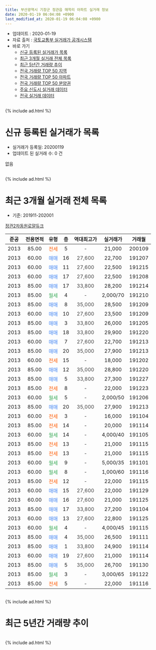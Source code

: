 ```yaml
---
title: 부산광역시 기장군 정관읍 매학리 아파트 실거래 정보
date: 2020-01-19 06:04:08 +0900
last_modified_at: 2020-01-19 06:04:08 +0900
---
```


* 업데이트 : 2020-01-19
* 자료 출처 : [국토교통부 실거래가 공개시스템](http://rt.molit.go.kr)
* 바로 가기
    * [신규 등록된 실거래가 목록](#신규-등록된-실거래가-목록)
    * [최근 3개월 실거래 전체 목록](#최근-3개월-실거래-전체-목록)
    * [최근 5년간 거래량 추이](#최근-5년간-거래량-추이)
    * [전국 거래량 TOP 50 지역](https://apt-info.github.io/apt-trade-info/최근-3개월-전국에서-가장-거래가-많이-발생한-지역)
    * [전국 거래량 TOP 50 아파트](https://apt-info.github.io/apt-trade-info/최근-3개월-전국에서-가장-거래가-많이-발생한-아파트)
    * [전국 거래량 TOP 50 분양권](https://apt-info.github.io/apt-trade-info/최근-3개월-전국에서-가장-거래가-많이-발생한-분양권)
    * [주요 신도시 실거래 데이터](https://apt-info.github.io/apt-trade-info/주요-신도시)
    * [전국 실거래 데이터](https://apt-info.github.io/apt-trade-info/전국)
<br>
{% include ad.html %}
<br>

# 신규 등록된 실거래가 목록
* 실거래가 등록일: 20200119
* 업데이트 된 실거래 수: 0 건

없음

<br>
{% include ad.html %}
<br>

# 최근 3개월 실거래 전체 목록
* 기준: 201911-202001


[정관2차동원로얄듀크](https://search.naver.com/search.naver?query=%EB%B6%80%EC%82%B0%EA%B4%91%EC%97%AD%EC%8B%9C+%EA%B8%B0%EC%9E%A5%EA%B5%B0+%EC%A0%95%EA%B4%80%EC%9D%8D+%EB%A7%A4%ED%95%99%EB%A6%AC+%EC%A0%95%EA%B4%802%EC%B0%A8%EB%8F%99%EC%9B%90%EB%A1%9C%EC%96%84%EB%93%80%ED%81%AC)

|준공|전용면적|유형|층|역대최고가|실거래가|거래월|
|:---:|:---:|:---:|:---:|:---:|:---:|:---:|
|2013|85.00|<span style="color:#ff5a00">전세</span>|5|<span style="color:#444444">-</span>|21,000|200109|
|2013|60.00|<span style="color:#4285f3">매매</span>|16|<span style="color:#444444">27,600</span>|22,700|191207|
|2013|60.00|<span style="color:#4285f3">매매</span>|11|<span style="color:#444444">27,600</span>|22,500|191215|
|2013|60.00|<span style="color:#4285f3">매매</span>|17|<span style="color:#444444">27,600</span>|22,500|191208|
|2013|85.00|<span style="color:#4285f3">매매</span>|17|<span style="color:#444444">33,800</span>|28,200|191214|
|2013|85.00|<span style="color:#34a853">월세</span>|4|<span style="color:#444444">-</span>|2,000/70|191210|
|2013|85.00|<span style="color:#4285f3">매매</span>|8|<span style="color:#444444">35,000</span>|28,500|191209|
|2013|60.00|<span style="color:#4285f3">매매</span>|10|<span style="color:#444444">27,600</span>|23,500|191209|
|2013|85.00|<span style="color:#4285f3">매매</span>|3|<span style="color:#444444">33,800</span>|26,000|191205|
|2013|85.00|<span style="color:#4285f3">매매</span>|18|<span style="color:#444444">33,800</span>|29,900|191220|
|2013|60.00|<span style="color:#4285f3">매매</span>|7|<span style="color:#444444">27,600</span>|22,700|191213|
|2013|85.00|<span style="color:#4285f3">매매</span>|20|<span style="color:#444444">35,000</span>|27,900|191213|
|2013|60.00|<span style="color:#ff5a00">전세</span>|15|<span style="color:#444444">-</span>|18,000|191202|
|2013|85.00|<span style="color:#4285f3">매매</span>|12|<span style="color:#444444">35,000</span>|28,800|191220|
|2013|85.00|<span style="color:#4285f3">매매</span>|5|<span style="color:#444444">33,800</span>|27,300|191227|
|2013|85.00|<span style="color:#ff5a00">전세</span>|8|<span style="color:#444444">-</span>|22,000|191223|
|2013|60.00|<span style="color:#34a853">월세</span>|5|<span style="color:#444444">-</span>|2,000/50|191206|
|2013|85.00|<span style="color:#4285f3">매매</span>|20|<span style="color:#444444">35,000</span>|27,900|191213|
|2013|60.00|<span style="color:#ff5a00">전세</span>|3|<span style="color:#444444">-</span>|16,000|191104|
|2013|85.00|<span style="color:#ff5a00">전세</span>|14|<span style="color:#444444">-</span>|20,000|191114|
|2013|60.00|<span style="color:#34a853">월세</span>|14|<span style="color:#444444">-</span>|4,000/40|191105|
|2013|85.00|<span style="color:#ff5a00">전세</span>|13|<span style="color:#444444">-</span>|21,000|191115|
|2013|85.00|<span style="color:#ff5a00">전세</span>|13|<span style="color:#444444">-</span>|21,000|191115|
|2013|60.00|<span style="color:#34a853">월세</span>|9|<span style="color:#444444">-</span>|5,000/35|191101|
|2013|60.00|<span style="color:#34a853">월세</span>|8|<span style="color:#444444">-</span>|1,000/60|191116|
|2013|85.00|<span style="color:#ff5a00">전세</span>|12|<span style="color:#444444">-</span>|22,000|191115|
|2013|60.00|<span style="color:#4285f3">매매</span>|15|<span style="color:#444444">27,600</span>|22,000|191129|
|2013|60.00|<span style="color:#4285f3">매매</span>|16|<span style="color:#444444">27,600</span>|21,000|191125|
|2013|85.00|<span style="color:#4285f3">매매</span>|17|<span style="color:#444444">33,800</span>|27,200|191104|
|2013|60.00|<span style="color:#4285f3">매매</span>|13|<span style="color:#444444">27,600</span>|22,800|191125|
|2013|60.00|<span style="color:#34a853">월세</span>|4|<span style="color:#444444">-</span>|4,000/45|191115|
|2013|85.00|<span style="color:#4285f3">매매</span>|4|<span style="color:#444444">35,000</span>|26,500|191111|
|2013|85.00|<span style="color:#4285f3">매매</span>|1|<span style="color:#444444">33,800</span>|24,900|191114|
|2013|60.00|<span style="color:#4285f3">매매</span>|19|<span style="color:#444444">27,600</span>|21,000|191114|
|2013|85.00|<span style="color:#4285f3">매매</span>|5|<span style="color:#444444">35,000</span>|26,700|191130|
|2013|85.00|<span style="color:#34a853">월세</span>|3|<span style="color:#444444">-</span>|3,000/65|191122|
|2013|85.00|<span style="color:#ff5a00">전세</span>|5|<span style="color:#444444">-</span>|22,000|191116|


<br>
{% include ad.html %}
<br>

# 최근 5년간 거래량 추이


<div style="width:100%;">
    <canvas id="deal_progress" height="200"></canvas>
</div>

<script>
new Chart(document.getElementById("deal_progress"), {
    type: 'line',
    data: {
        labels: ['201501','201502','201503','201504','201505','201506','201507','201508','201509','201510','201511','201512','201601','201602','201603','201604','201605','201606','201607','201608','201609','201610','201611','201612','201701','201702','201703','201704','201705','201706','201707','201708','201709','201710','201711','201712','201801','201802','201803','201804','201805','201806','201807','201808','201809','201810','201811','201812','201901','201902','201903','201904','201905','201906','201907','201908','201909','201910','201911','201912','202001'],
        datasets: [{
            label: '매매',
            pointRadius: 1,
            data: [12, 5, 11, 18, 11, 15, 16, 15, 10, 21, 17, 12, 3, 5, 14, 17, 9, 11, 6, 10, 5, 18, 11, 11, 4, 4, 3, 4, 6, 7, 7, 4, 9, 5, 5, 4, 6, 5, 3, 3, 8, 2, 1, 1, 4, 1, 17, 4, 0, 5, 3, 4, 5, 3, 6, 2, 6, 6, 8, 13, 0],
            borderColor: "rgba(255, 201, 14, 1)",
            backgroundColor: "rgba(255, 201, 14, 0.5)",
            fill: false,
            lineTension: 0
        },{
            label: '전월세',
            pointRadius: 1,
            data: [5, 1, 7, 11, 3, 4, 16, 15, 22, 19, 18, 12, 10, 6, 5, 8, 6, 4, 5, 1, 9, 10, 9, 9, 5, 6, 3, 4, 4, 12, 4, 8, 11, 13, 17, 8, 16, 8, 15, 7, 7, 12, 10, 8, 7, 13, 6, 10, 8, 8, 14, 10, 6, 3, 10, 13, 7, 12, 11, 4, 1],
            borderColor: "rgba(0, 141, 185, 1)",
            backgroundColor: "rgba(0, 141, 185, 0.5)",
            fill: false,
            lineTension: 0
        }
        ]
    },
    options: {
        responsive: true,
        title: {
            display: false
        },
        tooltips: {
            mode: 'index',
            intersect: false
        },
        hover: {
            mode: 'nearest',
            intersect: true
        },
        scales: {
            xAxes: [{
                display: true,
                scaleLabel: {
                    display: true,
                    labelString: '년/월'
                }
            }],
            yAxes: [{
                display: true,
                ticks: {
                    suggestedMin: 0,
                },
                scaleLabel: {
                    display: true,
                    labelString: '실거래 수'
                }
            }]
        }
    }
});

</script>


<br>
{% include ad.html %}
<br>

